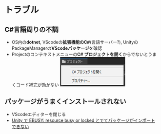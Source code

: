 # トラブル

## C#言語周りの不調

- OS内の**dotnet**, VScodeの**拡張機能のC#**(言語サーバー?), UnityのPackageManagerの**VScodeパッケージ**を確認
- Projectのコンテキストメニューの**C# プロジェクトを開く**からでないとうまくコード補完が効かない
![C#_プロジェクトを開く](画像\CSharp_プロジェクトを開く.png)

## パッケージがうまくインストールされない

- VScodeエディターを閉じる
- [Unity で EBUSY: resource busy or locked とでてパッケージがインポートできない](https://www.natsuneko.blog/entry/2021/03/01/unity-ebusy-resource-busy-or-locked-package-import-failed)
